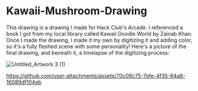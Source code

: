 # Kawaii-Mushroom-Drawing

This drawing is a drawing I made for Hack Club's Arcade. I referenced a book I got from my local library called Kawaii Doodle World by Zainab Khan. Once I made the drawing, I made it my own by digitizing it and adding color, so it's a fully fleshed scene with some personality! Here's a picture of the final drawing, and beneath it, a timelapse of the digitizing process:

![Untitled_Artwork 3 (1)](https://github.com/user-attachments/assets/df676622-f380-4620-b7cf-3485a68d1cbd)

https://github.com/user-attachments/assets/70c09c75-7efe-4f35-84a8-16089df104eb
